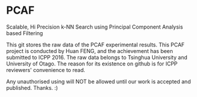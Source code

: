 # PCAF
Scalable, Hi Precision k-NN Search using Principal Component Analysis based Filtering

This git stores the raw data of the PCAF experimental results.
This PCAF project is conducted by Huan FENG, and the achievement has been submitted to ICPP 2016.
The raw data belongs to Tsinghua University and University of Otago.
The reason for its existence on github is for ICPP reviewers' convenience to read.

Any unauthorised using will NOT be allowed until our work is accepted and published.
Thanks. :)
